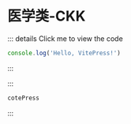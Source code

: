 # 医学类-CKK




::: details Click me to view the code
```js
console.log('Hello, VitePress!')
```
:::


::: 
```md
cotePress
```
:::
